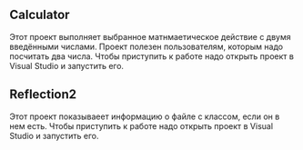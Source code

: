 ## Calculator
Этот проект выполняет выбранное матнмаетическое действие с двумя введёнными числами.
Проект полезен пользователям, которым надо посчитать два числа.
Чтобы приступить к работе надо открыть проект в Visual Studio и запустить его.
## Reflection2
Этот проект показываеет информацию о файле с классом, если он в нем есть.
Чтобы приступить к работе надо открыть проект в Visual Studio и запустить его.

